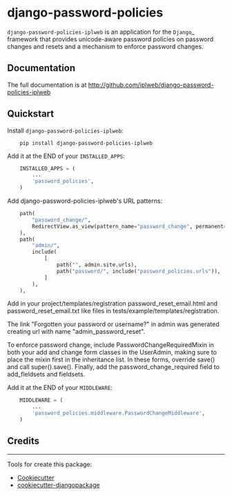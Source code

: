 # django-password-policies

``django-password-policies-iplweb`` is an application for the `Django`_ framework that
provides unicode-aware password policies on password changes and resets and a
mechanism to enforce password changes.


## Documentation

The full documentation is at http://github.com/iplweb/django-password-policies-iplweb


## Quickstart

Install `django-password-policies-iplweb`:

```shell
    pip install django-password-policies-iplweb
```

Add it at the END of your `INSTALLED_APPS`:

```python
    INSTALLED_APPS = (
        ...
        'password_policies',
    )
```

Add django-password-policies-iplweb's URL patterns:

```python
    path(
        "password_change/",
        RedirectView.as_view(pattern_name="password_change", permanent=False),
    ),
    path(
        "admin/",
        include(
            [
                path("", admin.site.urls),
                path("password/", include("password_policies.urls")),
            ]
        ),
    ),
```

Add in your project/templates/registration password_reset_email.html and password_reset_email.txt like files in tests/example/templates/registration.

The link "Forgotten your password or username?" in admin was generated creating url with name "admin_password_reset".

To enforce password change, include PasswordChangeRequiredMixin in both your add and change form classes in the UserAdmin, making sure to place the mixin first in the inheritance list. In these forms, override save() and call super().save(). Finally, add the password_change_required field to add_fieldsets and fieldsets.

Add it at the END of your `MIDDLEWARE`:

```python
    MIDDLEWARE = (
        ...
        'password_policies.middleware.PasswordChangeMiddleware',
    )
```

## Credits
---

Tools for create this package:

* [Cookiecutter](https://github.com/audreyr/cookiecutter)
* [cookiecutter-djangopackage](https://github.com/pydanny/cookiecutter-djangopackage)
